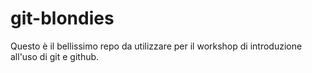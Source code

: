 # git-blondies

Questo è il bellissimo repo da utilizzare per il workshop di introduzione all'uso di git e github.
